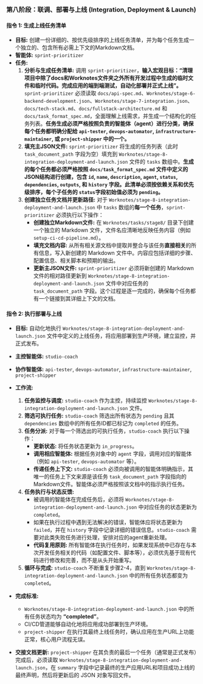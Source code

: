 ### **第八阶段：联调、部署与上线 (Integration, Deployment & Launch)**

#### **指令 1: 生成上线任务清单**

* **目标:** 创建一份详细的、按优先级排序的上线任务清单，并为每个任务生成一个独立的、包含所有必需上下文的Markdown文档。
* **智能体:** `sprint-prioritizer`
* **任务:**
  1. **分析与生成任务清单:** 调用 `sprint-prioritizer`，**输入宏观目标：“清理项目中除了docs和Worknotes文件夹之外所有开发过程中生成的临时文件和临时代码。完成应用的端到端测试，自动化部署并正式上线”。** `sprint-prioritizer` 必须读取 `docs/api-spec.md`、`Worknotes/stage-6-backend-development.json`、`Worknotes/stage-7-integration.json`、`docs/tech-stack.md`、`docs/fullstack-architecture.md` 和 `docs/task_format_spec.md`，全面理解上线需求，并生成一个结构化的任务列表。**任务生成必须严格按照负责的智能体（agent）进行分类，确保每个任务都明确分配给 `api-tester`, `devops-automator`, `infrastructure-maintainer`, 或 `project-shipper` 中的一个。**
  2. **填充主JSON文件:** `sprint-prioritizer` 将生成的任务列表（此时 `task_document_path` 字段为空）填充到 `Worknotes/stage-8-integration-deployment-and-launch.json` 文件的 `tasks` 数组中。**生成的每个任务都必须严格按照 `docs/task_format_spec.md` 文件中定义的JSON结构进行创建，包含 `id`, `name`, `description`, `agent`, `status`, `dependencies`, `outputs`, 和 `history` 字段。此清单必须按依赖关系和优先级排序，每个子任务的 `status`字段初始值必须为 `pending`。**
  3. **创建独立任务文档并更新路径:** 对于 `Worknotes/stage-8-integration-deployment-and-launch.json` 中 `tasks` 数组的**每一个任务**，`sprint-prioritizer` 必须执行以下操作：
     * **创建独立Markdown文件:** 在 `Worknotes/tasks/stage8/` 目录下创建一个独立的 Markdown 文件，文件名应清晰地反映任务内容（例如 `setup-ci-cd-pipeline.md`）。
     * **填充文档内容:** 从所有相关源文档中提取并整合与该任务**直接相关**的所有信息，写入新创建的 Markdown 文件中。内容应包括详细的步骤、配置信息、相关脚本和预期的输出。
     * **更新主JSON文件:** `sprint-prioritizer` 必须将新创建的 Markdown 文件的相对路径更新到 `Worknotes/stage-8-integration-deployment-and-launch.json` 文件中对应任务的 `task_document_path` 字段。这个过程是逐一完成的，确保每个任务都有一个链接到其详细上下文的文档。

#### **指令 2: 执行部署与上线**

* **目标:** 自动化地执行 `Worknotes/stage-8-integration-deployment-and-launch.json` 文件中定义的上线任务，将应用部署到生产环境，建立监控，并正式发布。
* **主控智能体:** `studio-coach`
* **协作智能体:** `api-tester`, `devops-automator`, `infrastructure-maintainer`, `project-shipper`
* **工作流:**
  1. **任务监控与调度:** `studio-coach` 作为主控，持续监控 `Worknotes/stage-8-integration-deployment-and-launch.json` 文件。
  2. **筛选可执行任务:** `studio-coach` 筛选出所有状态为 `pending` 且其 `dependencies` 数组中的所有任务ID都已标记为 `completed` 的任务。
  3. **任务分派:** 对于每一个筛选出的可执行任务，`studio-coach` 执行以下操作：
     * **更新状态:** 将任务状态更新为 `in_progress`。
     * **调用相应智能体:** 根据任务对象中的 `agent` 字段，调用对应的智能体（例如 `api-tester`, `devops-automator` 等）。
     * **传递任务上下文:** `studio-coach` 必须向被调用的智能体明确指示，其唯一的任务上下文来源是该任务 `task_document_path` 字段指向的Markdown文件。智能体必须严格按照该文档中的指示执行任务。
  4. **任务执行与状态反馈:**
     * 被调用的智能体在完成任务后，必须将 `Worknotes/stage-8-integration-deployment-and-launch.json` 中对应任务的状态更新为 `completed`。
     * 如果在执行过程中遇到无法解决的错误，智能体应将状态更新为 `failed`，并在 `history` 字段中记录详细的错误信息。`studio-coach` 需要对此类失败任务进行处理，安排对应的agent重新处理。
     * **代码复用原则:** 所有智能体在执行任务时，如果发现系统中已存在与本次开发任务相关的代码（如配置文件、脚本等），必须优先基于现有代码进行修改和完善，而不是从头开始重写。
  5. **循环与完成:** `studio-coach` 不断重复步骤2-4，直到 `Worknotes/stage-8-integration-deployment-and-launch.json` 中的所有任务状态都变为 `completed`。

* **完成标准:**
  * `Worknotes/stage-8-integration-deployment-and-launch.json` 中的所有任务状态均为 **“completed”**。
  * CI/CD管道能够自动化地将应用成功部署到生产环境。
  * `project-shipper` 在执行其最终上线任务时，确认应用在生产URL上功能正常，核心用户流程无误。
* **交接文档更新:** `project-shipper` 在其负责的最后一个任务（通常是正式发布）完成后，必须读取 `Worknotes/stage-8-integration-deployment-and-launch.json`，在 `summary` 字段中记录最终的生产应用URL和项目成功上线的最终声明，然后将更新后的 JSON 对象写回文件。